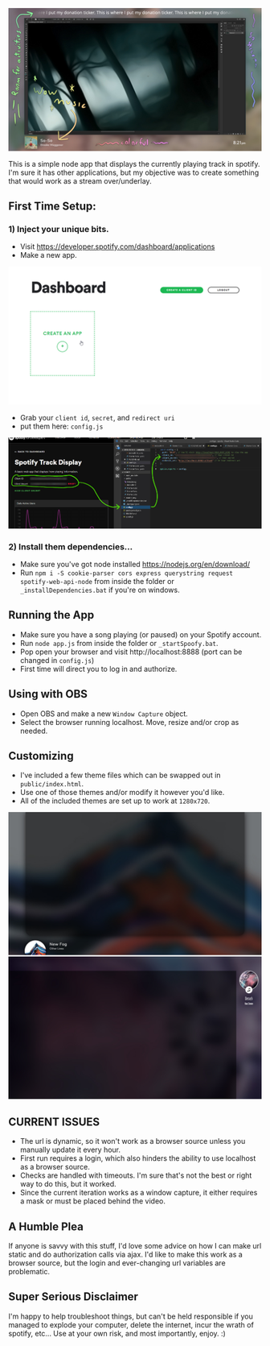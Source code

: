 ![Spoofy Show](readme_img/intro.jpg?raw=true)

This is a simple node app that displays the currently playing track in spotify. I'm sure it has other applications, but my objective was to create something that would work as a stream over/underlay.

## First Time Setup:

### 1) Inject your unique bits.
- Visit https://developer.spotify.com/dashboard/applications
- Make a new app.

![Make An App](readme_img/make-an-app.jpg?raw=true)

- Grab your `client id`, `secret`, and `redirect uri`
- put them here: `config.js`

![Configure](readme_img/spoofyconfig.jpg?raw=true)

### 2)  Install them dependencies...
- Make sure you've got node installed https://nodejs.org/en/download/
- Run `npm i -S cookie-parser cors express querystring request spotify-web-api-node` from inside the folder or `_installDependencies.bat` if you're on windows.

## Running the App
- Make sure you have a song playing (or paused) on your Spotify account.
- Run `node app.js` from inside the folder or `_startSpoofy.bat`.
- Pop open your browser and visit http://localhost:8888 (port can be changed in `config.js`)
- First time will direct you to log in and authorize.

## Using with OBS
- Open OBS and make a new `Window Capture` object.
- Select the browser running localhost. Move, resize and/or crop as needed.

## Customizing
- I've included a few theme files which can be swapped out in `public/index.html`.
- Use one of those themes and/or modify it however you'd like.
- All of the included themes are set up to work at `1280x720`.

![Theme 1](readme_img/screenshot1.jpg?raw=true)
![Theme 3](readme_img/screenshot2.jpg?raw=true)


## CURRENT ISSUES
- The url is dynamic, so it won't work as a browser source unless you manually update it every hour.
- First run requires a login, which also hinders the ability to use localhost as a browser source.
- Checks are handled with timeouts. I'm sure that's not the best or right way to do this, but it worked.
- Since the current iteration works as a window capture, it either requires a mask or must be placed behind the video.

## A Humble Plea
If anyone is savvy with this stuff, I'd love some advice on how I can make url static and do authorization calls via ajax. I'd like to make this work as a browser source, but the login and ever-changing url variables are problematic.

## Super Serious Disclaimer
I'm happy to help troubleshoot things, but can't be held responsible if you managed to explode your computer, delete the internet, incur the wrath of spotify, etc... Use at your own risk, and most importantly, enjoy. :)
